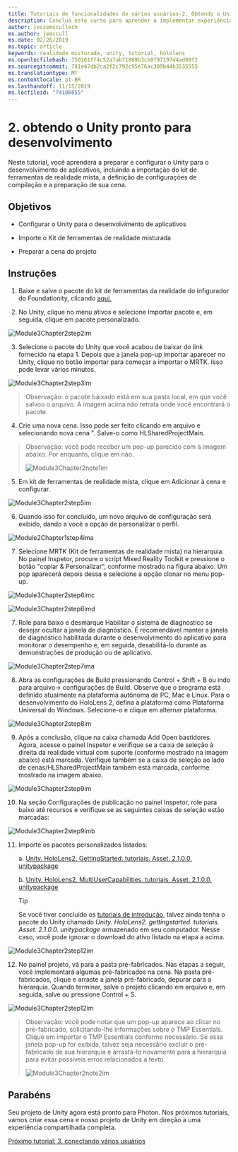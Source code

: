 ```yaml
---
title: Tutoriais de funcionalidades de vários usuários-2. Obtendo o Unity pronto para desenvolvimento
description: Conclua este curso para aprender a implementar experiências compartilhadas de vários usuários em um aplicativo do HoloLens 2.
author: jessemcculloch
ms.author: jemccull
ms.date: 02/26/2019
ms.topic: article
keywords: realidade misturada, unity, tutorial, hololens
ms.openlocfilehash: 750161ff4c52a7ab71869b3cb0f97197d4ad09f2
ms.sourcegitcommit: 781e47db2ca2f2c792c95e76ac309b44b3535555
ms.translationtype: MT
ms.contentlocale: pt-BR
ms.lasthandoff: 11/15/2019
ms.locfileid: "74106055"
---
```

# <a name="2-getting-unity-ready-for-development"></a>2. obtendo o Unity pronto para desenvolvimento 


Neste tutorial, você aprenderá a preparar e configurar o Unity para o desenvolvimento de aplicativos, incluindo a importação do kit de ferramentas de realidade mista, a definição de configurações de compilação e a preparação de sua cena.

## <a name="objectives"></a>Objetivos

- Configurar o Unity para o desenvolvimento de aplicativos

- Importe o Kit de ferramentas de realidade misturada

- Preparar a cena do projeto

## <a name="instructions"></a>Instruções

1. Baixe e salve o pacote do kit de ferramentas da realidade do infigurador do Foundationity, clicando [aqui.](https://github.com/microsoft/MixedRealityToolkit-Unity/releases/download/v2.1.0/Microsoft.MixedReality.Toolkit.Unity.Foundation.2.1.0.unitypackage)

2. No Unity, clique no menu ativos e selecione Importar pacote e, em seguida, clique em pacote personalizado.

![Module3Chapter2step2im](images/module3chapter2step2im.PNG)

3. Selecione o pacote do Unity que você acabou de baixar do link fornecido na etapa 1. Depois que a janela pop-up importar aparecer no Unity, clique no botão importar para começar a importar o MRTK. Isso pode levar vários minutos.

![Module3Chapter2step3im](images/module3chapter2step3im.PNG)

> Observação: o pacote baixado está em sua pasta local, em que você salvou o arquivo. A imagem acima não retrata onde você encontrará o pacote.

4. Crie uma nova cena. Isso pode ser feito clicando em arquivo e selecionando nova cena ". Salve-o como HLSharedProjectMain.

> Observação: você pode receber um pop-up parecido com a imagem abaixo. Por enquanto, clique em não.
>
> ![Module3Chapter2note1im](images/module3chapter2note1im.PNG)

5. Em kit de ferramentas de realidade mista, clique em Adicionar à cena e configurar.

![Module3Chapter2step5im](images/module3chapter2step5im.PNG)

6. Quando isso for concluído, um novo arquivo de configuração será exibido, dando a você a opção de personalizar o perfil. 

![Module2Chapter1step4ima](images/Module2Chapter1step4ima.PNG)

7. Selecione MRTK (Kit de ferramentas de realidade mista) na hierarquia. No painel Inspetor, procure o script Mixed Reality Toolkit e pressione o botão "copiar & Personalizar", conforme mostrado na figura abaixo.  Um pop aparecerá depois dessa e selecione a opção clonar no menu pop-up.

![Module3Chapter2step6imc](images/module3chapter2step6imc.PNG)

![Module3Chapter2step6imd](images/module3chapter2step6imd.PNG)

7. Role para baixo e desmarque Habilitar o sistema de diagnóstico se desejar ocultar a janela de diagnóstico. É recomendável manter a janela de diagnóstico habilitada durante o desenvolvimento do aplicativo para monitorar o desempenho e, em seguida, desabilitá-lo durante as demonstrações de produção ou de aplicativo. 

![Module3Chapter2step7ima](images/module3chapter2step7ima.PNG)

8. Abra as configurações de Build pressionando Control + Shift + B ou indo para arquivo-> configurações de Build. Observe que o programa está definido atualmente na plataforma autônoma de PC, Mac e Linux. Para o desenvolvimento do HoloLens 2, defina a plataforma como Plataforma Universal do Windows. Selecione-o e clique em alternar plataforma.

![Module3Chapter2step8im](images/module3chapter2step8im.PNG)

9. Após a conclusão, clique na caixa chamada Add Open bastidores. Agora, acesse o painel Inspetor e verifique se a caixa de seleção à direita da realidade virtual com suporte (conforme mostrado na imagem abaixo) está marcada. Verifique também se a caixa de seleção ao lado de cenas/HLSharedProjectMain também está marcada, conforme mostrado na imagem abaixo.

![Module3Chapter2step9im](images/module3chapter2step9im.PNG)

10. Na seção Configurações de publicação no painel Inspetor, role para baixo até recursos e verifique se as seguintes caixas de seleção estão marcadas:

![Module3Chapter2step9imb](images/module3chapter2step9imb.PNG)

11. Importe os pacotes personalizados listados:

    a. [Unity. HoloLens2. GettingStarted. tutoriais. Asset. 2.1.0.0. unitypackage](https://github.com/microsoft/MixedRealityLearning/releases/download/getting-started-v2.1.0.0/Unity.HoloLens2.GettingStarted.Tutorials.Asset.2.1.0.0.unitypackage)

    b. [Unity. HoloLens2. MultiUserCapabilities. tutoriais. Asset. 2.1.0.0. unitypackage](https://github.com/microsoft/MixedRealityLearning/releases/download/multi-user-capabilities-v2.1.0.0/Unity.HoloLens2.MultiUserCapabilities.Tutorials.Asset.2.1.0.0.unitypackage)

    >[!TIP]
    >Se você tiver concluído os [tutoriais de introdução](mrlearning-base-ch1.md), talvez ainda tenha o pacote do Unity chamado _Unity. HoloLens2. gettingstarted. tutoriais. Asset. 2.1.0.0. unitypackage_ armazenado em seu computador. Nesse caso, você pode ignorar o download do ativo listado na etapa a acima.

![Module3Chapter2step12im](images/module3chapter2step11im.PNG)

12. No painel projeto, vá para a pasta pré-fabricados. Nas etapas a seguir, você implementará algumas pré-fabricados na cena. Na pasta pré-fabricados, clique e arraste a janela pré-fabricado, depurar para a hierarquia. Quando terminar, salve o projeto clicando em arquivo e, em seguida, salve ou pressione Control + S.

![Module3Chapter2step12im](images/module3chapter2step12im.PNG)

   > Observação: você pode notar que um pop-up aparece ao clicar no pré-fabricado, solicitando-lhe informações sobre o TMP Essentials. Clique em importar o TMP Essentials conforme necessário. Se essa janela pop-up for exibida, talvez seja necessário excluir o pré-fabricado de sua hierarquia e arrastá-lo novamente para a hierarquia para evitar possíveis erros relacionados a texto.
   >
>![Module3Chapter2note2im](images/module3chapter2note2im.PNG)


## <a name="congratulations"></a>Parabéns

Seu projeto de Unity agora está pronto para Photon. Nos próximos tutoriais, vamos criar essa cena e nosso projeto de Unity em direção a uma experiência compartilhada completa.

[Próximo tutorial: 3. conectando vários usuários](mrlearning-sharing(photon)-ch3.md)


